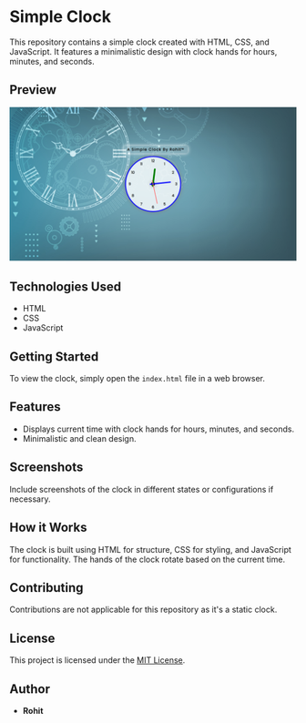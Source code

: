 # Simple Clock

This repository contains a simple clock created with HTML, CSS, and JavaScript. It features a minimalistic design with clock hands for hours, minutes, and seconds.

## Preview
![preview.png](./assets/preview.png?raw=true)

## Technologies Used
- HTML
- CSS
- JavaScript

## Getting Started
To view the clock, simply open the `index.html` file in a web browser.

## Features
- Displays current time with clock hands for hours, minutes, and seconds.
- Minimalistic and clean design.

## Screenshots
Include screenshots of the clock in different states or configurations if necessary.

## How it Works
The clock is built using HTML for structure, CSS for styling, and JavaScript for functionality. The hands of the clock rotate based on the current time.

## Contributing
Contributions are not applicable for this repository as it's a static clock.

## License
This project is licensed under the [MIT License](LICENSE).

## Author
- **Rohit**
